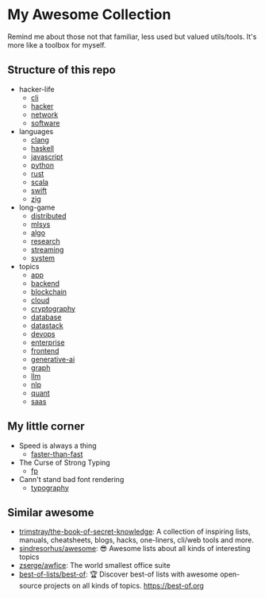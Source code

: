 # My Awesome Collection

Remind me about those not that familiar, less used but valued utils/tools. It's more like a toolbox for myself.

## Structure of this repo

- hacker-life
  - [cli](./hacker-life/cli.md)
  - [hacker](./hacker-life/hacker.md)
  - [network](./hacker-life/network.md)
  - [software](./hacker-life/software.md)
- languages
  - [clang](./languages/clang.md)
  - [haskell](./languages/haskell.md)
  - [javascript](./languages/javascript.md)
  - [python](./languages/python.md)
  - [rust](./languages/rust.md)
  - [scala](./languages/scala.md)
  - [swift](./languages/swift.md)
  - [zig](./languages/zig.md)
- long-game
  - [distributed](./long-game/distributed.md)
  - [mlsys](./long-game/mlsys.md)
  - [algo](./long-game/algo.md)
  - [research](./long-game/research.md)
  - [streaming](./long-game/streaming.md)
  - [system](./long-game/system.md)
- topics
  - [app](./topics/app.md)
  - [backend](./topics/backend.md)
  - [blockchain](./topics/blockchain.md)
  - [cloud](./topics/cloud.md)
  - [cryptography](./topics/cryptography.md)
  - [database](./topics/database.md)
  - [datastack](./topics/datastack.md)
  - [devops](./topics/devops.md)
  - [enterprise](./topics/enterprise.md)
  - [frontend](./topics/frontend.md)
  - [generative-ai](./topics/generative-ai.md)
  - [graph](./topics/graph.md)
  - [llm](./topics/llm.md)
  - [nlp](./topics/nlp.md)
  - [quant](./topics/quant.md)
  - [saas](./topics/saas.md)

## My little corner

- Speed is always a thing
  - [faster-than-fast](./long-game/faster-than-fast.md)
- The Curse of Strong Typing
  - [fp](./long-game/fp.md)
- Cann't stand bad font rendering
  - [typography](./topics/typography.md)

## Similar awesome

- [trimstray/the-book-of-secret-knowledge](https://github.com/trimstray/the-book-of-secret-knowledge): A collection of inspiring lists, manuals, cheatsheets, blogs, hacks, one-liners, cli/web tools and more.
- [sindresorhus/awesome](https://github.com/sindresorhus/awesome): 😎 Awesome lists about all kinds of interesting topics
- [zserge/awfice](https://github.com/zserge/awfice): The world smallest office suite
- [best-of-lists/best-of](https://github.com/best-of-lists/best-of): 🏆 Discover best-of lists with awesome open-source projects on all kinds of topics. <https://best-of.org>
